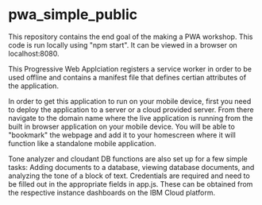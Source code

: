 # pwa_simple_public

This repository contains the end goal of the making a PWA workshop.  This code is run locally using "npm start".  It can be viewed in a browser on localhost:8080.  

This Progressive Web Applciation registers a service worker in order to be used offline and contains a manifest file that defines certian attributes of the application.  

In order to get this application to run on your mobile device, first you need to deploy the application to a server or a cloud provided server.  From there navigate to the domain name where the live application is running from the built in browser application on your mobile device.  You will be able to "bookmark" the webpage and add it to your homescreen where it will function like a standalone mobile application.  

Tone analyzer and cloudant DB functions are also set up for a few simple tasks: Adding documents to a database, viewing database documents, and analyzing the tone of a block of text.  Credentials are required and need to be filled out in the appropriate fields in app.js.  These can be obtained from the respective instance dashboards on the IBM Cloud platform.

